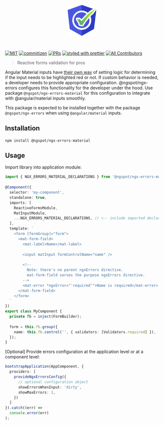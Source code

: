 <p align="center">
 <img width="20%" height="20%" src="https://github.com/DmitryEfimenko/ngspot/blob/main/packages/ngx-errors/package/assets/logo.png?raw=true">
</p>

<br />

[![MIT](https://img.shields.io/packagist/l/doctrine/orm.svg?style=flat-square)]()
[![commitizen](https://img.shields.io/badge/commitizen-friendly-brightgreen.svg?style=flat-square)]()
[![PRs](https://img.shields.io/badge/PRs-welcome-brightgreen.svg?style=flat-square)]()
[![styled with prettier](https://img.shields.io/badge/styled_with-prettier-ff69b4.svg?style=flat-square)](https://github.com/prettier/prettier)
[![All Contributors](https://img.shields.io/badge/all_contributors-0-orange.svg?style=flat-square)](#contributors-)

> Reactive forms validation for pros

Angular Material inputs have [their own way](https://material.angular.io/components/input/overview#changing-when-error-messages-are-shown) of setting logic for determining if the input needs to be highlighted red or not. If custom behavior is needed, a developer needs to provide appropriate configuration. @ngspot/ngx-errors configures this functionality for the developer under the hood. Use package `@ngspot/ngx-errors-material` for this configuration to integrate with @angular/material inputs smoothly.

This package is expected to be installed together with the package `@ngspot/ngx-errors` when using `@angular/material` inputs.

## Installation

`npm install @ngspot/ngx-errors-material`

## Usage
Import library into application module:

```ts
import { NGX_ERRORS_MATERIAL_DECLARATIONS } from '@ngspot/ngx-errors-material'; // <-- import the declarations

@Component({
  selector: 'my-component',
  standalone: true,
  imports: [
    ReactiveFormsModule,
    MatInputModule,
    ...NGX_ERRORS_MATERIAL_DECLARATIONS, // <-- include imported declarations
  ],
  template: `
    <form [formGroup]="form">
      <mat-form-field>
        <mat-label>Name</mat-label>

        <input matInput formControlName="name" />

        <!-- 
          Note: there's no parent ngxErrors directive.
          mat-form-field serves the purpose ngxErrors directive.
        -->
        <mat-error *ngxError="'required'">Name is required</mat-error>
      </mat-form-field>
    </form>
  `
})
export class MyComponent {
  private fb = inject(FormBuilder);

  form = this.fb.group({
    name: this.fb.control('', { validators: [Validators.required] }),
  });
}
```

[Optional] Provide errors configuration at the application level or at a component level:

```ts
bootstrapApplication(AppComponent, {
  providers: [
    provideNgxErrorsConfig({
      // optional configuration object
      showErrorsWhenInput: 'dirty',
      showMaxErrors: 1,
    })
  ]
}).catch((err) =>
  console.error(err)
);
```
